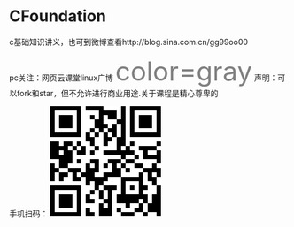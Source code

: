# CFoundation
c基础知识讲义，也可到微博查看http://blog.sina.com.cn/gg99oo00

pc关注：网页云课堂linux广博
<font color=gray size=72>color=gray</font>
声明：可以fork和star，但不允许进行商业用途.关于课程是精心尊卑的

手机扫码：
![image](https://github.com/linuxguangbo/source/blob/master/linuxguangbo1.png)
